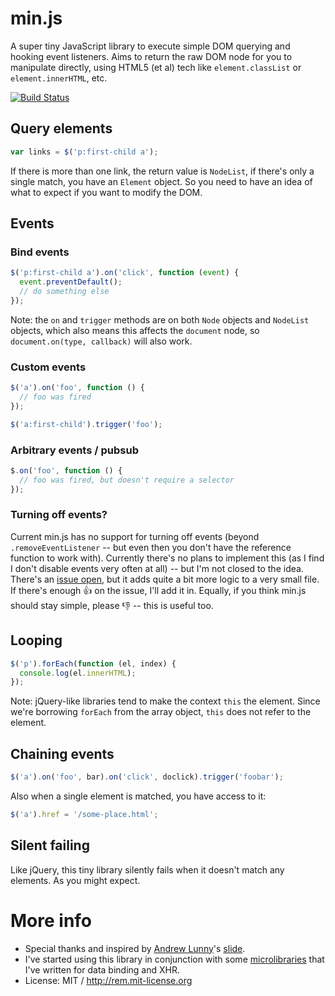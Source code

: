 # min.js

A super tiny JavaScript library to execute simple DOM querying and hooking event listeners. Aims to return the raw DOM node for you to manipulate directly, using HTML5 (et al) tech like `element.classList` or `element.innerHTML`, etc.

[![Build Status](https://travis-ci.org/stijnbuurman/min.js.png?branch=master)](https://travis-ci.org/stijnbuurman/min.js)

## Query elements

```js
var links = $('p:first-child a');
```

If there is more than one link, the return value is `NodeList`, if there's only a single match, you have an `Element` object. So you need to have an idea of what to expect if you want to modify the DOM.

## Events

### Bind events

```js
$('p:first-child a').on('click', function (event) {
  event.preventDefault();
  // do something else
});
```

Note: the `on` and `trigger` methods are on both `Node` objects and `NodeList` objects, which also means this affects the `document` node, so `document.on(type, callback)` will also work.

### Custom events

```js
$('a').on('foo', function () {
  // foo was fired
});

$('a:first-child').trigger('foo');
```

### Arbitrary events / pubsub

```js
$.on('foo', function () {
  // foo was fired, but doesn't require a selector
});
```

### Turning off events?

Current min.js has no support for turning off events (beyond `.removeEventListener` -- but even then you don't have the reference function to work with). Currently there's no plans to implement this (as I find I don't disable events very often at all) -- but I'm not closed to the idea. There's an [issue open](https://github.com/remy/min.js/pull/8), but it adds quite a bit more logic to a very small file. If there's enough :thumbsup: on the issue, I'll add it in. Equally, if you think min.js should stay simple, please :thumbsdown: -- this is useful too.

## Looping

```js
$('p').forEach(function (el, index) {
  console.log(el.innerHTML);
});
```

Note: jQuery-like libraries tend to make the context `this` the element. Since we're borrowing `forEach` from the array object, `this` does not refer to the element.

## Chaining events

```js
$('a').on('foo', bar).on('click', doclick).trigger('foobar');
```

Also when a single element is matched, you have access to it:

```js
$('a').href = '/some-place.html';
```

## Silent failing

Like jQuery, this tiny library silently fails when it doesn't match any elements. As you might expect.

# More info

* Special thanks and inspired by [Andrew Lunny](http://github.com/alunny)'s [slide](http://youtu.be/ssR7SKJfcG4?t=20m14s).
* I've started using this library in conjunction with some [microlibraries](https://github.com/remy/libraries) that I've written for data binding and XHR.
* License: MIT / http://rem.mit-license.org
